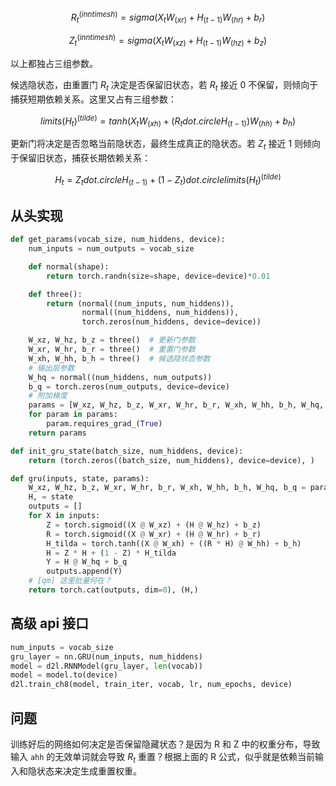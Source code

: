 $$R_t^(in n times h) = sigma (X_t W_(x r) + H_(t - 1) W_(h r) + b_r)$$

$$Z_t^(in n times h) = sigma (X_t W_(x z) + H_(t - 1) W_(h z) + b_z)$$

以上都独占三组参数。

候选隐状态，由重置门 $R_t$ 决定是否保留旧状态，若 $R_t$ 接近 $0$ 不保留，则倾向于捕获短期依赖关系。这里又占有三组参数：

$$limits(H_t)^(tilde) = tanh(X_t W_(x h) + (R_t dot.circle H_(t - 1)) W_(h h) + b_h)$$

更新门将决定是否忽略当前隐状态，最终生成真正的隐状态。若 $Z_t$ 接近 $1$ 则倾向于保留旧状态，捕获长期依赖关系：

$$H_t = Z_t dot.circle H_(t - 1) + (1 - Z_t) dot.circle limits(H_t)^(tilde)$$

## 从头实现

```python
def get_params(vocab_size, num_hiddens, device):
    num_inputs = num_outputs = vocab_size

    def normal(shape):
        return torch.randn(size=shape, device=device)*0.01

    def three():
        return (normal((num_inputs, num_hiddens)),
                normal((num_hiddens, num_hiddens)),
                torch.zeros(num_hiddens, device=device))

    W_xz, W_hz, b_z = three()  # 更新门参数
    W_xr, W_hr, b_r = three()  # 重置门参数
    W_xh, W_hh, b_h = three()  # 候选隐状态参数
    # 输出层参数
    W_hq = normal((num_hiddens, num_outputs))
    b_q = torch.zeros(num_outputs, device=device)
    # 附加梯度
    params = [W_xz, W_hz, b_z, W_xr, W_hr, b_r, W_xh, W_hh, b_h, W_hq, b_q]
    for param in params:
        param.requires_grad_(True)
    return params

def init_gru_state(batch_size, num_hiddens, device):
    return (torch.zeros((batch_size, num_hiddens), device=device), )

def gru(inputs, state, params):
    W_xz, W_hz, b_z, W_xr, W_hr, b_r, W_xh, W_hh, b_h, W_hq, b_q = params
    H, = state
    outputs = []
    for X in inputs:
        Z = torch.sigmoid((X @ W_xz) + (H @ W_hz) + b_z)
        R = torch.sigmoid((X @ W_xr) + (H @ W_hr) + b_r)
        H_tilda = torch.tanh((X @ W_xh) + ((R * H) @ W_hh) + b_h)
        H = Z * H + (1 - Z) * H_tilda
        Y = H @ W_hq + b_q
        outputs.append(Y)
    # [qm] 这里批量何在？
    return torch.cat(outputs, dim=0), (H,)
```


## 高级 api 接口

```python
num_inputs = vocab_size
gru_layer = nn.GRU(num_inputs, num_hiddens)
model = d2l.RNNModel(gru_layer, len(vocab))
model = model.to(device)
d2l.train_ch8(model, train_iter, vocab, lr, num_epochs, device)
```

## 问题

训练好后的网络如何决定是否保留隐藏状态？是因为 R 和 Z 中的权重分布，导致输入 `ahh` 的无效单词就会导致 $R_t$ 重置？根据上面的 R 公式，似乎就是依赖当前输入和隐状态来决定生成重置权重。
